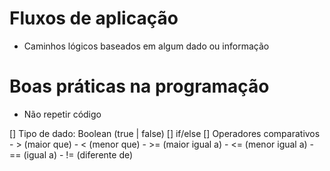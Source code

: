 # Fluxos de aplicação

- Caminhos lógicos baseados em algum dado ou informação

# Boas práticas na programação

- Não repetir código

[] Tipo de dado: Boolean (true | false)
[] if/else
[] Operadores comparativos
    - > (maior que)
    - < (menor que)
    - >= (maior igual a)
    - <= (menor igual a)
    - == (igual a)
    - != (diferente de)